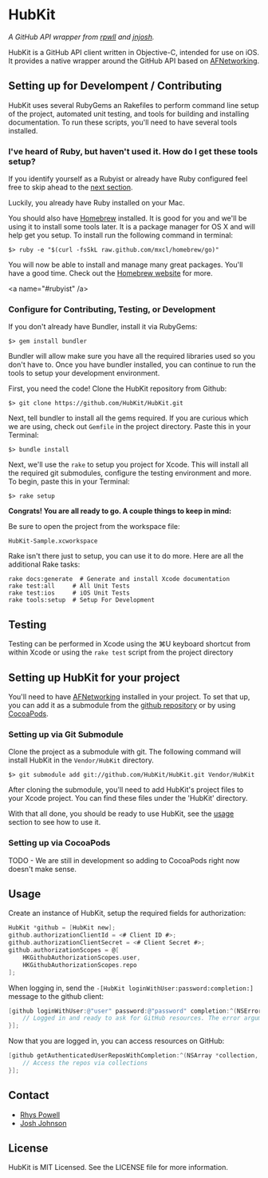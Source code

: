 # HubKit

*A GitHub API wrapper from [rpwll](http://github.com/rpwll) and [jnjosh](http://github.com/jnjosh).*

HubKit is a GitHub API client written in Objective-C, intended for use on iOS. It provides a native wrapper around the GitHub API based on [AFNetworking][afn].

## Setting up for Develompent / Contributing

HubKit uses several RubyGems an Rakefiles to perform command line setup of the project, automated unit testing, and tools for building and installing documentation. To run these scripts, you'll need to have several tools installed. 

### I've heard of Ruby, but haven't used it. How do I get these tools setup? ###

If you identify yourself as a Rubyist or already have Ruby configured feel free to skip ahead to the [next section](#rubyist).

Luckily, you already have Ruby installed on your Mac.

You should also have [Homebrew](http://mxcl.github.com/homebrew) installed. It is good for you and we'll be using it to install some tools later. It is a package manager for OS X and will help get you setup. To install run the following command in terminal:

    $> ruby -e "$(curl -fsSkL raw.github.com/mxcl/homebrew/go)"

You will now be able to install and manage many great packages. You'll have a good time. Check out the [Homebrew website](http://mxcl.github.com/homebrew/) for more.

<a name="#rubyist" /a>
### Configure for Contributing, Testing, or Development

If you don't already have Bundler, install it via RubyGems:

    $> gem install bundler

Bundler will allow make sure you have all the required libraries used so you don't have to. Once you have bundler installed, you can continue to run the tools to setup your development environment.

First, you need the code! Clone the HubKit repository from Github:
    
    $> git clone https://github.com/HubKit/HubKit.git

Next, tell bundler to install all the gems required. If you are curious which we are using, check out `Gemfile` in the project directory. Paste this in your Terminal:

    $> bundle install

Next, we'll use the `rake` to setup you project for Xcode. This will install all the required git submodules, configure the testing environment and more. To begin, paste this in your Terminal:

    $> rake setup

__Congrats! You are all ready to go. A couple things to keep in mind:__

Be sure to open the project from the workspace file: 

    HubKit-Sample.xcworkspace

Rake isn't there just to setup, you can use it to do more. Here are all the additional Rake tasks:

    rake docs:generate  # Generate and install Xcode documentation
    rake test:all     # All Unit Tests
    rake test:ios     # iOS Unit Tests
    rake tools:setup  # Setup For Development

## Testing

Testing can be performed in Xcode using the ⌘U keyboard shortcut from within Xcode or using the `rake test` script from the project directory

## Setting up HubKit for your project

You'll need to have [AFNetworking](http://afnetworking.com) installed in your project. To set that up, you can add it as a submodule from the [github repository][afn] or by using [CocoaPods](http://cocoapods.org).

### Setting up via Git Submodule

Clone the project as a submodule with git. The following command will install HubKit in the `Vendor/HubKit` directory.

    $> git submodule add git://github.com/HubKit/HubKit.git Vendor/HubKit

After cloning the submodule, you'll need to add HubKit's project files to your Xcode project. You can find these files under the 'HubKit' directory.

With that all done, you should be ready to use HubKit, see the [usage](#usage) section to see how to use it.

### Setting up via CocoaPods

TODO - We are still in development so adding to CocoaPods right now doesn't make sense. 

## Usage

Create an instance of HubKit, setup the required fields for authorization:

```objective-c
HubKit *github = [HubKit new];
github.authorizationClientId = <# Client ID #>;
github.authorizationClientSecret = <# Client Secret #>;
github.authorizationScopes = @[
    HKGithubAuthorizationScopes.user,
    HKGithubAuthorizationScopes.repo
];
```

When logging in, send the `-[HubKit loginWithUser:password:completion:]` message to the github client:

```objective-c
[github loginWithUser:@"user" password:@"password" completion:^(NSError *error) {
    // Logged in and ready to ask for GitHub resources. The error argument is sent if something goes wrong, otherwise it is nil.
}];
```

Now that you are logged in, you can access resources on GitHub:

```objective-c
[github getAuthenticatedUserReposWithCompletion:^(NSArray *collection, NSError *error) {
    // Access the repos via collections
}];
```

## Contact

- [Rhys Powell](http://github.com/rpwll)
- [Josh Johnson](http://github.com/jnjosh)

## License

HubKit is MIT Licensed. See the LICENSE file for more information.

[afn]: https://github.com/AFNetworking/AFNetworking
